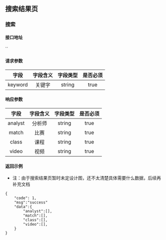 ## 搜索结果页

### 搜索

#### 接口地址

``

#### 请求参数

| 字段 | 字段含义 | 字段类型 | 是否必须 |
|:----:|:----:|:----:|:----:|
| keyword | 关键字 | string | true |

#### 响应参数

| 字段 | 字段含义 | 字段类型 | 是否必须 |
|:----:|:----:|:----:|:----:|
| analyst | 分析师 | string | true |
| match | 比赛 | string | true |
| class | 课程 | string | true |
| video | 视频 | string | true |

#### 返回示例

- 注：由于搜索结果页暂时未定设计图，还不太清楚具体需要什么数据，后续再补充文档

````
{
    "code": 1,
    "msg":"success"
    "data":{
        "analyst":[],
        "match":[],
        "class":[],
        "video":[],
    }
}
````

